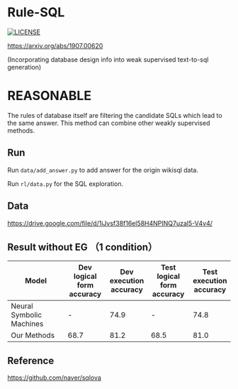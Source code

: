 # Rule-SQL 

[![LICENSE](https://img.shields.io/badge/license-Anti%20996-blue.svg)](https://github.com/996icu/996.ICU/blob/master/LICENSE)

https://arxiv.org/abs/1907.00620

(Incorporating database design info into weak supervised text-to-sql generation)

# REASONABLE

The rules of database itself are filtering the candidate SQLs which lead to the same answer. This method can combine other weakly supervised methods.

## Run

Run `data/add_answer.py` to add answer for the origin wikisql data.

Run `rl/data.py` for the SQL exploration.

## Data

https://drive.google.com/file/d/1iJvsf38f16el58H4NPINQ7uzal5-V4v4/

## Result without EG （1 condition）

| **Model**   | Dev <br />logical form <br />accuracy | Dev<br />execution<br/> accuracy | Test<br /> logical form<br /> accuracy | Test<br /> execution<br /> accuracy |
| ----------- | ------------------------------------- | -------------------------------- | -------------------------------------- | ----------------------------------- |
| Neural Symbolic Machines | -                  | 74.9               | -                   | 74.8     |
| Our Methods | 68.7                   | 81.2               | 68.5                    | 81.0     |


## Reference

https://github.com/naver/sqlova
